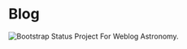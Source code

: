 # Blog
![Bootstrap Status](https://img.shields.io/badge/Bootstrap-Updating_the_project-563D7C?logo=bootstrap&logoColor=white)
Project For Weblog Astronomy.
